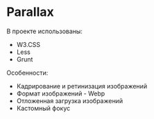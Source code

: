 # Parallax

В проекте использованы:

- W3.CSS
- Less
- Grunt

Особенности:

- Кадрирование и ретинизация изображений
- Формат изображений - Webp
- Отложенная загрузка изображений
- Кастомный фокус
